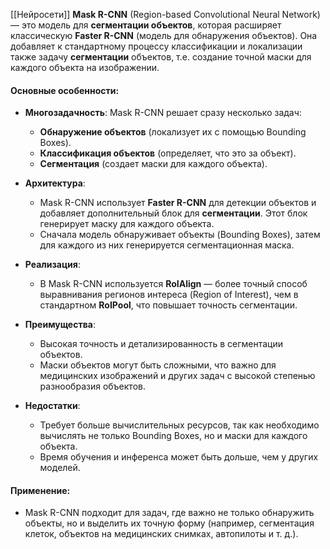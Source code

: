 [[Нейросети]]
**Mask R-CNN** (Region-based Convolutional Neural Network) — это модель для **сегментации объектов**, которая расширяет классическую **Faster R-CNN** (модель для обнаружения объектов). Она добавляет к стандартному процессу классификации и локализации также задачу **сегментации** объектов, т.е. создание точной маски для каждого объекта на изображении.

#### Основные особенности:

- **Многозадачность**: Mask R-CNN решает сразу несколько задач:
    
    - **Обнаружение объектов** (локализует их с помощью Bounding Boxes).
    - **Классификация объектов** (определяет, что это за объект).
    - **Сегментация** (создает маски для каждого объекта).
- **Архитектура**:
    
    - Mask R-CNN использует **Faster R-CNN** для детекции объектов и добавляет дополнительный блок для **сегментации**. Этот блок генерирует маску для каждого объекта.
    - Сначала модель обнаруживает объекты (Bounding Boxes), затем для каждого из них генерируется сегментационная маска.
- **Реализация**:
    
    - В Mask R-CNN используется **RoIAlign** — более точный способ выравнивания регионов интереса (Region of Interest), чем в стандартном **RoIPool**, что повышает точность сегментации.
- **Преимущества**:
    
    - Высокая точность и детализированность в сегментации объектов.
    - Маски объектов могут быть сложными, что важно для медицинских изображений и других задач с высокой степенью разнообразия объектов.
- **Недостатки**:
    
    - Требует больше вычислительных ресурсов, так как необходимо вычислять не только Bounding Boxes, но и маски для каждого объекта.
    - Время обучения и инференса может быть дольше, чем у других моделей.

#### Применение:

- Mask R-CNN подходит для задач, где важно не только обнаружить объекты, но и выделить их точную форму (например, сегментация клеток, объектов на медицинских снимках, автопилоты и т. д.).